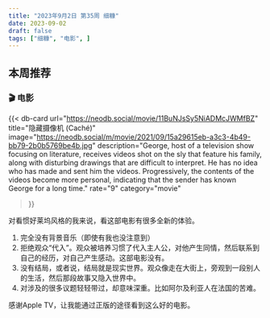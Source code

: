 ```yaml
---
title: "2023年9月2日 第35周 细糠"
date: 2023-09-02
draft: false
tags: ["细糠", "电影", ]
---
```


## 本周推荐
### 🎬 电影

{{< db-card 
    url="https://neodb.social/movie/11BuNJsSy5NiADMcJWMfBZ" 
    title="隐藏摄像机 (Caché)" 
    image="https://neodb.social/m/movie/2021/09/15a29615eb-a3c3-4b49-bb79-2b0b5769be4b.jpg" 
    description="George, host of a television show focusing on literature, receives videos shot on the sly that feature his family, along with disturbing drawings that are difficult to interpret. He has no idea who has made and sent him the videos. Progressively, the contents of the videos become more personal, indicating that the sender has known George for a long time." 
    rate="9"
    category="movie"
>}}

对看惯好莱坞风格的我来说，看这部电影有很多全新的体验。

1. 完全没有背景音乐（即使有我也没注意到）
2. 拒绝观众“代入”。观众被培养习惯了代入主人公，对他产生同情，然后联系到自己的经历，对自己产生感动。这部电影没有。
3. 没有结局，或者说，结局就是现实世界。观众像走在大街上，旁观到一段别人的生活，然后那段故事又隐入世界中。
4. 对涉及的很多议题轻轻带过，却意味深重。比如阿尔及利亚人在法国的苦难。

感谢Apple TV，让我能通过正版的途径看到这么好的电影。
